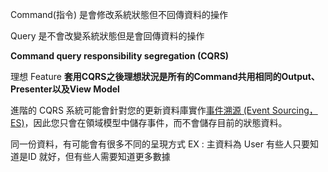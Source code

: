 Command(指令) 是會修改系統狀態但不回傳資料的操作

Query 是不會改變系統狀態但是會回傳資料的操作

**Command query responsibility segregation (CQRS)**

理想 Feature
**套用CQRS之後理想狀況是所有的Command共用相同的Output、Presenter以及View Model**

進階的 CQRS 系統可能會針對您的更新資料庫實作[事件溯源 (Event Sourcing，ES)](https://martinfowler.com/eaaDev/EventSourcing.html)，因此您只會在領域模型中儲存事件，而不會儲存目前的狀態資料。

同一份資料，有可能會有很多不同的呈現方式
EX : 主資料為 User 
有些人只要知道是ID 就好，但有些人需要知道更多數據

